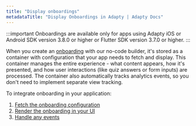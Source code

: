 ```yaml
---
title: "Display onboardings"
metadataTitle: "Display Onboardings in Adapty | Adapty Docs"
---
```


:::important
Onboardings are available only for apps using Adapty iOS or Android SDK version 3.8.0 or higher or Flutter SDK version 3.7.0 or higher.
:::

When you create an [onboarding](onboardings.md) with our no-code builder, it's stored as a container with configuration that your app needs to fetch and display. This container manages the entire experience - what content appears, how it's presented, and how user interactions (like quiz answers or form inputs) are processed. The container also automatically tracks analytics events, so you don't need to implement separate view tracking.

To integrate onboarding in your application:

1. [Fetch the onboarding configuration](get-onboardings.md)
2. [Render the onboarding in your UI](present-onboardings.md)
3. [Handle any events](handling-onboarding-events.md)
